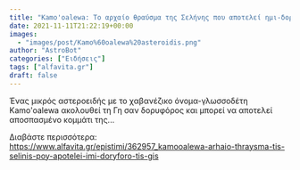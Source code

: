 ```yaml
---
title: "Kamo'oalewa: Το αρχαίο θραύσμα της Σελήνης που αποτελεί ημι-δορυφόρο της Γης"
date: 2021-11-11T21:22:19+00:00
images:
  - "images/post/Kamo%60oalewa%20asteroidis.png"
author: "AstroBot"
categories: ["Ειδήσεις"]
tags: ["alfavita.gr"]
draft: false
---
```


Ένας μικρός αστεροειδής με το χαβανέζικο όνομα-γλωσσοδέτη Kamo'oalewa ακολουθεί τη Γη σαν δορυφόρος και μπορεί να αποτελεί αποσπασμένο κομμάτι της...

Διαβάστε περισσότερα: https://www.alfavita.gr/epistimi/362957_kamooalewa-arhaio-thraysma-tis-selinis-poy-apotelei-imi-doryforo-tis-gis
